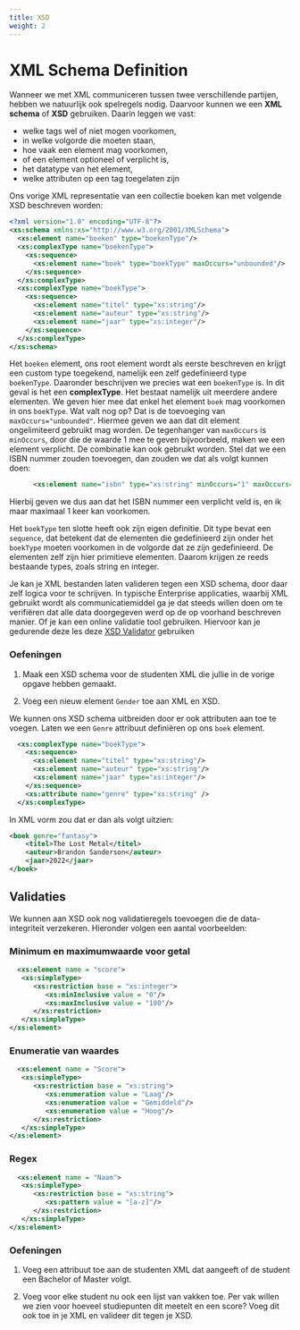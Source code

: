 ```yaml
---
title: XSD
weight: 2
---
```


# XML Schema Definition

Wanneer we met XML communiceren tussen twee verschillende partijen, hebben we natuurlijk ook spelregels nodig. Daarvoor kunnen we een **XML schema** of **XSD** gebruiken. Daarin leggen we vast:

* welke tags wel of niet mogen voorkomen, 
* in welke volgorde die moeten staan, 
* hoe vaak een element mag voorkomen,
* of een element optioneel of verplicht is,
* het datatype van het element,
* welke attributen op een tag toegelaten zijn

Ons vorige XML representatie van een collectie boeken kan met volgende XSD beschreven worden:

```xml
<?xml version="1.0" encoding="UTF-8"?>
<xs:schema xmlns:xs="http://www.w3.org/2001/XMLSchema">
  <xs:element name="boeken" type="boekenType"/>
  <xs:complexType name="boekenType">
    <xs:sequence>
      <xs:element name="boek" type="boekType" maxOccurs="unbounded"/>
    </xs:sequence>
  </xs:complexType>
  <xs:complexType name="boekType">
    <xs:sequence>
      <xs:element name="titel" type="xs:string"/>
      <xs:element name="auteur" type="xs:string"/>
      <xs:element name="jaar" type="xs:integer"/>
    </xs:sequence>
  </xs:complexType>
</xs:schema>
```

Het `boeken` element, ons root element wordt als eerste beschreven en krijgt een custom type toegekend, namelijk een zelf gedefinieerd type `boekenType`. 
Daaronder beschrijven we precies wat een `boekenType` is. In dit geval is het een **complexType**. Het bestaat namelijk uit meerdere andere elementen. We geven hier mee dat enkel het element `boek` mag voorkomen in ons `boekType`.
Wat valt nog op? Dat is de toevoeging van `maxOccurs="unbounded"`. Hiermee geven we aan dat dit element ongelimiteerd gebruikt mag worden. De tegenhanger van `maxOccurs` is `minOccurs`, door die de waarde 1 mee te geven bijvoorbeeld, maken we een element verplicht. De combinatie kan ook gebruikt worden. Stel dat we een ISBN nummer zouden toevoegen, dan zouden we dat als volgt kunnen doen:

```xml
      <xs:element name="isbn" type="xs:string" minOccurs="1" maxOccurs="1"/>
```

Hierbij geven we dus aan dat het ISBN nummer een verplicht veld is, en ik maar maximaal 1 keer kan voorkomen.

Het `boekType` ten slotte heeft ook zijn eigen definitie. Dit type bevat een `sequence`, dat betekent dat de elementen die gedefinieerd zijn onder het `boekType` moeten voorkomen in de volgorde dat ze zijn gedefinieerd. 
De elementen zelf zijn hier primitieve elementen. Daarom krijgen ze reeds bestaande types, zoals string en integer.

Je kan je XML bestanden laten valideren tegen een XSD schema, door daar zelf logica voor te schrijven. In typische Enterprise applicaties, waarbij XML gebruikt wordt als communicatiemiddel ga je dat steeds willen doen om te verifiëren dat alle data doorgegeven werd op de op voorhand beschreven manier. Of je kan een online validatie tool gebruiken. Hiervoor kan je gedurende deze les deze [XSD Validator](https://www.freeformatter.com/xml-validator-xsd.html) gebruiken

### Oefeningen
1. Maak een XSD schema voor de studenten XML die jullie in de vorige opgave hebben gemaakt.
<!-- EXSOL -->
<!-- <details closed>
<summary><i><b><span style="color: #03C03C;">Solution:</span> Klik hier om de oplossing te zien/verbergen</b></i>🔽</summary>
<p>

```XML
<?xml version="1.0" encoding="UTF-8"?>
<xs:schema xmlns:xs="http://www.w3.org/2001/XMLSchema">

  <xs:element name="school">
    <xs:complexType>
      <xs:sequence>
        <xs:element name="student" maxOccurs="unbounded">
          <xs:complexType>
            <xs:sequence>
              <xs:element name="studnr" type="xs:integer"/>
              <xs:element name="naam" type="xs:string"/>
              <xs:element name="voornaam" type="xs:string"/>
              <xs:element name="goedbezig" type="xs:boolean"/>
              <xs:element name="gender" type="xs:string"/>
            </xs:sequence>
          </xs:complexType>
        </xs:element>
      </xs:sequence>
    </xs:complexType>
  </xs:element>

</xs:schema>
```

</p>
</details> -->

2. Voeg een nieuw element `Gender` toe aan XML en XSD. 

<!-- EXSOL -->
<!-- <details closed>
<summary><i><b><span style="color: #03C03C;">Solution:</span> Klik hier om de oplossing te zien/verbergen</b></i>🔽</summary>
<p>

```XML
<school>
    <student>
        <studnr>123</studnr>
        <naam>Trekhaak</naam>
        <voornaam>Jaak</voornaam>
        <goedbezig>false</goedbezig>
        <gender>Male</gender>
    </student>
    <student>
        <studnr>456</studnr>
        <naam>Peeters</naam>
        <voornaam>Jos</voornaam>
        <goedbezig>false</goedbezig>
        <gender>Male</gender>
    </student>
    <student>
        <studnr>890</studnr>
        <naam>Dongmans</naam>
        <voornaam>Ding</voornaam>
        <goedbezig>true</goedbezig>
        <gender>Male</gender>
    </student>
</school>
```

</p>
</details> -->

We kunnen ons XSD schema uitbreiden door er ook attributen aan toe te voegen. Laten we een `Genre` attribuut definiëren op ons `boek` element.

```xml
  <xs:complexType name="boekType">
    <xs:sequence>
      <xs:element name="titel" type="xs:string"/>
      <xs:element name="auteur" type="xs:string"/>
      <xs:element name="jaar" type="xs:integer"/>
    </xs:sequence>
    <xs:attribute name="genre" type="xs:string" />
  </xs:complexType>
```

In XML vorm zou dat er dan als volgt uitzien:

```xml
<boek genre="fantasy">
    <titel>The Lost Metal</titel>
    <auteur>Brandon Sanderson</auteur>
    <jaar>2022</jaar>
</boek>
```

## Validaties

We kunnen aan XSD ook nog validatieregels toevoegen die de data-integriteit verzekeren. Hieronder volgen een aantal voorbeelden:

### Minimum en maximumwaarde voor getal

```xml
  <xs:element name = "score">
   <xs:simpleType>
      <xs:restriction base = "xs:integer">
         <xs:minInclusive value = "0"/>
         <xs:maxInclusive value = "100"/>
      </xs:restriction>
   </xs:simpleType>
</xs:element>
```

### Enumeratie van waardes

```xml
  <xs:element name = "Score">
   <xs:simpleType>
      <xs:restriction base = "xs:string">
         <xs:enumeration value = "Laag"/>
         <xs:enumeration value = "Gemiddeld"/>
         <xs:enumeration value = "Hoog"/>
      </xs:restriction>
   </xs:simpleType>
</xs:element>
```

### Regex

```xml
  <xs:element name = "Naam">
   <xs:simpleType>
      <xs:restriction base = "xs:string">
         <xs:pattern value = "[a-z]"/>
      </xs:restriction>
   </xs:simpleType>
</xs:element>
```

### Oefeningen
1. Voeg een attribuut toe aan de studenten XML dat aangeeft of de student een Bachelor of Master volgt.
<!-- EXSOL -->
<!-- <details closed>
<summary><i><b><span style="color: #03C03C;">Solution:</span> Klik hier om de oplossing te zien/verbergen</b></i>🔽</summary>
<p>

```XML
<xs:schema xmlns:xs="http://www.w3.org/2001/XMLSchema">

  <xs:element name="school">
    <xs:complexType>
      <xs:sequence>
        <xs:element name="student" maxOccurs="unbounded">
          <xs:complexType>
            <xs:sequence>
              <xs:element name="studnr" type="xs:integer"/>
              <xs:element name="naam" type="xs:string"/>
              <xs:element name="voornaam" type="xs:string"/>
              <xs:element name="goedbezig" type="xs:boolean"/>
              <xs:element name="gender" type="xs:string"/>
              <xs:element name="vak" minOccurs="0" maxOccurs="unbounded">
                <xs:complexType>
                  <xs:sequence>
                    <xs:element name="naam" type="xs:string"/>
                    <xs:element name="studiepunten" type="xs:integer"/>
                    <xs:element name="score" type="xs:integer"/>
                  </xs:sequence>
                </xs:complexType>
              </xs:element>
            </xs:sequence>
            <xs:attribute name="opleiding">
              <xs:simpleType>
                <xs:restriction base="xs:string">
                  <xs:enumeration value="Bachelor"/>
                  <xs:enumeration value="Master"/>
                </xs:restriction>
              </xs:simpleType>
            </xs:attribute>
          </xs:complexType>
        </xs:element>
      </xs:sequence>
    </xs:complexType>
  </xs:element>

</xs:schema>
```

</p>
</details> -->

2. Voeg voor elke student nu ook een lijst van vakken toe. Per vak willen we zien voor hoeveel studiepunten dit meetelt en een score? Voeg dit ook toe in je XML en valideer dit tegen je XSD.

<!-- EXSOL -->
<!-- <details closed>
<summary><i><b><span style="color: #03C03C;">Solution:</span> Klik hier om de oplossing te zien/verbergen</b></i>🔽</summary>
<p>

```XML
<school>
    <student opleiding="Bachelor">
        <studnr>123</studnr>
        <naam>Trekhaak</naam>
        <voornaam>Jaak</voornaam>
        <goedbezig>false</goedbezig>
        <gender>Male</gender>
        <vak>
            <naam>Wiskunde</naam>
            <studiepunten>6</studiepunten>
            <score>15</score>
        </vak>
        <vak>
            <naam>Natuurkunde</naam>
            <studiepunten>5</studiepunten>
            <score>12</score>
        </vak>
    </student>
    <student opleiding="Master">
        <studnr>456</studnr>
        <naam>Peeters</naam>
        <voornaam>Jos</voornaam>
        <goedbezig>false</goedbezig>
        <gender>Male</gender>
        <vak>
            <naam>Informatica</naam>
            <studiepunten>7</studiepunten>
            <score>18</score>
        </vak>
        <vak>
            <naam>Statistiek</naam>
            <studiepunten>4</studiepunten>
            <score>14</score>
        </vak>
    </student>
    <student opleiding="Bachelor">
        <studnr>890</studnr>
        <naam>Dongmans</naam>
        <voornaam>Ding</voornaam>
        <goedbezig>true</goedbezig>
        <gender>Male</gender>
        <vak>
            <naam>Engels</naam>
            <studiepunten>3</studiepunten>
            <score>16</score>
        </vak>
    </student>
</school>
```

</p>
</details> -->
